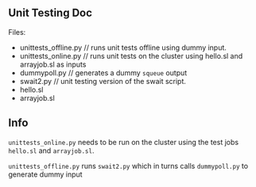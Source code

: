 Unit Testing Doc
----------------
Files:
 * unittests_offline.py  // runs unit tests offline using dummy input.
 * unittests_online.py   // runs unit tests on the cluster using hello.sl and arrayjob.sl as inputs
 * dummypoll.py          // generates a dummy `squeue` output
 * swait2.py             // unit testing version of the swait script.
 * hello.sl
 * arrayjob.sl

Info
---------
`unittests_online.py` needs to be run on the cluster using the test jobs `hello.sl` and `arrayjob.sl`. 

`unittests_offline.py` runs `swait2.py` which in turns calls `dummypoll.py` to generate dummy input


